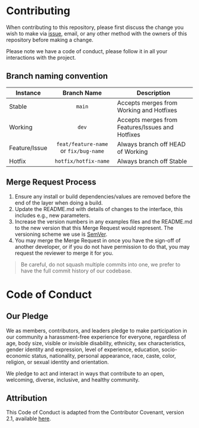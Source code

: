 # Contributing

When contributing to this repository, please first discuss the change you wish to make via [issue](https://github.com/fonzdm/servarr/issues), email, or any other method with the owners of this repository before making a change. 

Please note we have a code of conduct, please follow it in all your interactions with the project.

## Branch naming convention

| Instance | Branch Name | Description |
|----------|:-----------:|-------------|
| Stable | `main` | Accepts merges from Working and Hotfixes |
| Working | `dev` | Accepts merges from Features/Issues and Hotfixes |
| Feature/Issue | `feat/feature-name` or `fix/bug-name` | Always branch off HEAD of Working |
| Hotfix | `hotfix/hotfix-name` | Always branch off Stable |

## Merge Request Process

1. Ensure any install or build dependencies/values are removed before the end of the layer when doing a build.
2. Update the README.md with details of changes to the interface, this includes e.g., new parameters.
3. Increase the version numbers in any examples files and the README.md to the new version that this Merge Request would represent. The versioning scheme we use is [SemVer](http://semver.org/).
4. You may merge the Merge Request in once you have the sign-off of another developer, or if you do not have permission to do that, you may request the reviewer to merge it for you.

> Be careful, do not squash multiple commits into one, we prefer to have the full commit history of our codebase.

# Code of Conduct

## Our Pledge

We as members, contributors, and leaders pledge to make participation in our community a harassment-free experience for everyone, regardless of age, body size, visible or invisible disability, ethnicity, sex characteristics, gender identity and expression, level of experience, education, socio-economic status, nationality, personal appearance, race, caste, color, religion, or sexual identity and orientation.

We pledge to act and interact in ways that contribute to an open, welcoming, diverse, inclusive, and healthy community.

## Attribution

This Code of Conduct is adapted from the Contributor Covenant, version 2.1, available [here](https://www.contributor-covenant.org/version/2/1/code_of_conduct/).
